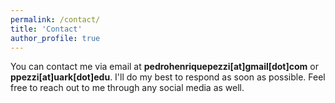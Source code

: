 ```yaml
---
permalink: /contact/
title: 'Contact'
author_profile: true
---
```


You can contact me via email at **pedrohenriquepezzi[at]gmail[dot]com** or **ppezzi[at]uark[dot]edu**. I'll do my best to respond as soon as possible. 
Feel free to reach out to me through any social media as well. 
